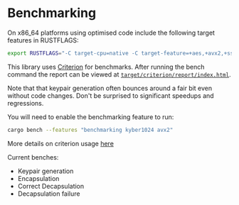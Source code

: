 # Benchmarking

On x86_64 platforms using optimised code include the following target features in RUSTFLAGS:

```bash
export RUSTFLAGS="-C target-cpu=native -C target-feature=+aes,+avx2,+sse2,+sse4.1,+bmi2,+popcnt"
```

This library uses [Criterion](https://github.com/bheisler/criterion.rs) for benchmarks. 
After running the bench command the report can be viewed at [`target/criterion/report/index.html`](../target/criterion/report/index.html).

Note that that keypair generation often bounces around a fair bit even without code changes. 
Don't be surprised to significant speedups and regressions.

You will need to enable the benchmarking feature to run:

```bash
cargo bench --features "benchmarking kyber1024 avx2"
```

More details on criterion usage [here](https://bheisler.github.io/criterion.rs/book/user_guide/command_line_options.html)

Current benches: 

* Keypair generation
* Encapsulation
* Correct Decapsulation
* Decapsulation failure
